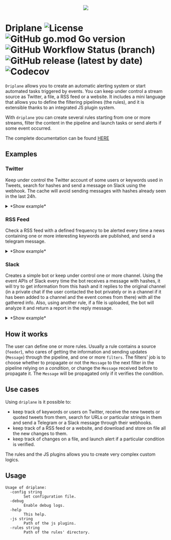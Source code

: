 <p align="center">
  <img src="https://github.com/Matrix86/driplane/blob/gh-pages/logo.png"/>
</p>

# Driplane ![License](https://img.shields.io/github/license/Matrix86/driplane) ![GitHub go.mod Go version](https://img.shields.io/github/go-mod/go-version/Matrix86/driplane) ![GitHub Workflow Status (branch)](https://img.shields.io/github/workflow/status/Matrix86/driplane/Build%20and%20Test/master) ![GitHub release (latest by date)](https://img.shields.io/github/v/release/Matrix86/driplane?color=red) ![Codecov](https://img.shields.io/codecov/c/github/Matrix86/driplane) 

`Driplane` allows you to create an automatic alerting system or start automated tasks triggered by events.
You can keep under control a stream source as Twitter, a file, a RSS feed or a website.
It includes a mini language that allows you to define the filtering pipelines (the rules), and it is extensible thanks to an integrated JS plugin system. 

With `driplane` you can create several rules starting from one or more streams, filter the content in the pipeline and launch tasks or send alerts if some event occurred.

The complete documentation can be found [HERE](https://matrix86.github.io/driplane/doc/)

## Examples

### Twitter

Keep under control the Twitter account of some users or keywords used in Tweets, search for hashes and send a message on Slack using the webhook. 
The cache will avoid sending messages with hashes already seen in the last 24h. 

<details>
<summary>*Show example*</summary>

**`twitter.rule`**
```bash
# Twitter feed
# Define a rule with a Twitter feeder and define keywords and users
Twitter => <twitter: users="goofy, mickeymouse", keywords="malware, virus, PE">;

# Define a rule to send a slack message using a defined api hook
slack => http(url="https://hooks.slack.com/services/XXXXXXXXXX/XXXXXXXXXX/XXXXXXXXXXXXXXXXXXXXXXXXXXXXXX",method="POST",headers="{\"Content-type\": \"application/json\"}",rawData="{{.main}}");

# Define a rule that filter the received tweets
tweet_rule => @Twitter |
              # ignore spanish tweets
              !text(target="language", pattern="es") |
              # extract hashes from them
              hash(extract="true") |
              # add a new field to the stream with the hash
              override(name="hash", value="{{ .main }}") |
              # drop it if we saw that hash before
              cache(ttl="24h", global="true") |
              # fill the template with extracted data
              format(file="slack_twitter.txt") |
              # use the rule defined above to send the filled template to slack endpoint
              @slack_alert;
```

**`slack_twitter.txt`**
```json
{
	"blocks": [{
		"type": "context",
		"elements": [{
			"text": "*Rule* : {{.rule_name}} | *Feeder* : {{.source_feeder}} ",
			"type": "mrkdwn"
		}]
	}, {
		"type": "divider"
	}, {
		"type": "section",
		"text": {
			"type": "mrkdwn",
			"text": "Found a new hash : _{{.hash}}_\nLink to the Twitter post: {{ .link }}"
		}
	}]
}
```

</details>

### RSS Feed

Check a RSS feed with a defined frequency to be alerted every time a news containing one or more interesting keywords are published, and send a telegram message.

<details>
<summary>*Show example*</summary>

**`rss.rule`**
```bash
# Feed example
# Define a rule called 'RSS' that read a RSS feed every minutes
RSS => <rss: url="http://rss.cnn.com/rss/cnn_topstories.rss", freq="1m", ignore_pubdate="true">;

# Define a rule to send a telegram message using a defined api hook
telegram =>  http(url="https://api.telegram.org/XXX:XXXX/sendMessage", method="POST", headers="{\"Content-type\": \"application/json\"}", rawData="{{.main}}");

news => @RSS |
        # skip links if we saw that before
        cache(ttl="100h", target="link") |
        # Search in the description field using a regular expression
        text(pattern="(?i)tech|discovery|bitcoin|trump", regexp="true", target="description") |
        # format the output text to send on telegram
        format(template="Found new interesting article: {{ .link }}") |
        @telegram;
```

</details>

### Slack

Creates a simple bot or keep under control one or more channel. Using the event APIs of Slack every time the bot receives 
a message with hashes, it will try to get information from this hash and it replies to the original channel 
(in a private chat if the user contacted the bot privately or in a channel if it has been added to a channel and the event comes from there) with all the gathered info.
Also, using another rule, if a file is uploaded, the bot will analyze it and return a report in the reply message. 

<details>
<summary>*Show example*</summary>

**`slack.rule`**
```bash
# Simple Slack Bot
# define the slack feeder: token and verification token are defined in the configuration file
SlackEvent => <slack>;

# Get status from zMD
status => @SlackEvent |
          # consider only message events
          text(target="type", pattern="message") |
          # extract all the hashes found in the message
          hash(extract="true") |
          # logic to get the info in the report
          js(path="bot.js", function="GetHashReport") |
          # format of the response using the Slack template system
          format(file="slack_report.txt") |
          # reply to the channel where the event has been generated 
          slack(action="send_message", to="{{.channel}}", target="main", blocks="true");

# Upload file and get status
upload => @SlackEvent |
          # consider only file_share events
          text(target="type", pattern="file_share") |
          # download the file and store it in /tmp/nameofthefile
          slack(action="download_file", filename="/tmp/{{ .name }}") |
          # call the method UploadFile() in bot.js: it extract info from the file and return them
          js(path="bot.js", function="UploadFile") |
          # format of the response using the Slack template system
          format(file="slack_report.txt") |
          # reply to the channel where the event has been generated 
          slack(action="send_message", to="{{.channel}}", target="main");

```

</details>

## How it works

The user can define one or more rules. Usually a rule contains a source (`feeder`), who cares of getting the information and sending updates (`Message`) through the pipeline, and one or more `filters`.
The filters' job is to choose whether to propagate or not the `Message` to the next filter in the pipeline relying on a _condition_, or change the `Message` received before to propagate it. The `Message` will be propagated only if it verifies the condition.

## Use cases

Using `driplane` is it possible to:

 * keep track of keywords or users on Twitter, receive the new tweets or quoted tweets from them, search for URLs or particular strings in them and send a Telegram or a Slack message through their webhooks.
 * keep track of a RSS feed or a website, and download and store on file all the new changes to them.
 * keep track of changes on a file, and launch alert if a particular condition is verified.
 
The rules and the JS plugins allows you to create very complex custom logics.
  
## Usage

```
Usage of driplane:
  -config string
    	Set configuration file.
  -debug
    	Enable debug logs.
  -help
    	This help.
  -js string
    	Path of the js plugins.
  -rules string
    	Path of the rules' directory.
```

